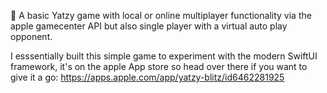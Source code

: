 🎲 A basic Yatzy game with local or online multiplayer functionality via the apple gamecenter API but also single player with a virtual auto play opponent.

I esssentially built this simple game to experiment with the modern SwiftUI framework, it's on the apple App store so head over there if you want to give it a go: https://apps.apple.com/app/yatzy-blitz/id6462281925

